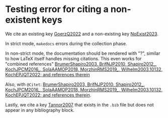 # Testing error for citing a non-existent keys

We cite an existing key [GoerzQ2022](@cite) and a non-existing key [NoExist2023](@cite).

In strict mode, `makedocs` errors during the collection phase.

In non-strict mode, the documentation should be rendered with "?", similar to how LaTeX itself handles missing citations. This even works for "combined references" [BrumerShapiro2003, BrifNJP2010, Shapiro2012_, KochJPCM2016_, SolaAAMOP2018, MorzhinRMS2019_, Wilhelm2003.10132, KochEPJQT2022; and references therein](@cite)

Also, with `@Citet`: [BrumerShapiro2003, BrifNJP2010, Shapiro2012_, KochJPCM2016_, SolaAAMOP2018, MorzhinRMS2019_, Wilhelm2003.10132, KochEPJQT2022; and references therein](@Citet).


Lastly, we cite a key [Tannor2007](@cite) that exists in the `.bib` file but does not appear in any bibliography block.
